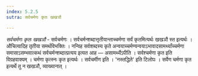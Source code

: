 ```yaml
---
index: 5.2.5
sutra: सर्वचर्मणः कृतः खखञौ

---
```

_सर्वचर्मणः कृतः खखञौ_ - सर्वचर्मणः । सर्वचर्मन्शब्दात्तृतीयान्ताच्चर्मणा सर्वं कृतमित्यर्थः खखञौ स्त इत्यर्थः । औचित्यादिह तृतीया समर्थविभक्तिः । नन्विह सर्वशब्दस्य कृते अन्वयाच्चर्मण्यन्वयाऽभावादसामर्थ्यांच्चर्मणा समासाऽसम्भवात्कथं सर्वचर्मन्शब्दात्प्रत्यय इत्यत आह — असामर्थ्येऽपीति । सर्वश्चर्मणा कृत इति विग्रहवाक्यम् । चर्मणा कृत्स्नः कृत इत्यर्थः । सर्वचर्मीण इति । 'नस्तद्धिते' इति टिलोपः । सर्वेण चर्मणा कृत इत्यर्थे तु न खखञौ, व्याख्यानात् ।